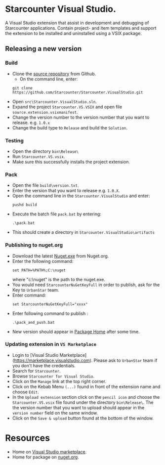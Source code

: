 # Starcounter Visual Studio.

A Visual Studio extension that assist in development and debugging of Starcounter applications. Contain project- and item templates and support the extension to be installed and uninstalled using a VSIX package.

## Releasing a new version

### Build

* Clone the [source repository](https://github.com/Starcounter/Starcounter.VisualStudio) from Github. 
    * On the command line, enter:
    ````
    git clone https://github.com/Starcounter/Starcounter.VisualStudio.git
    ````
* Open `src\Starcounter.VisualStudio.sln`.
* Expand the project `Starcounter.VS.VSIX` and open file `source.extension.vsixmanifest`.
* Change the version number to the version number that you want to release. e.g. `1.0.x`
* Change the build type to `Release` and build the `Solution`.

### Testing

* Open the directory `bin\Release\`
* Run `Starcounter.VS.vsix`.
* Make sure this successfully installs the project extension.

### Pack

* Open the file `build\version.txt`.
* Enter the version that you want to release e.g. `1.0.X`.
* Open the command line in the `Starcounter.VisualStudio` and enter:
	```
	pushd build
	```
* Execute the batch file `pack.bat` by entering:
	```
	.\pack.bat
	```
* This should create a directory in `Starcounter.VisualStudio\artifacts`

### Publishing to nuget.org
* Download the latest [Nuget.exe](https://www.nuget.org/downloads) from Nuget.org.
* Enter the following command:  
	```
	set PATH=%PATH%;C:\nuget 
	```
	where "c:\nuget" is the path to the nuget.exe.
* You would need `StarcounterNuGetKeyFull` in order to publish, ask for the Key to `UrbanStar` team.
* Enter command:
	```
	set StarcounterNuGetKeyFull="xxxx"
	```
* Enter following command to publish :
	```
	.\pack_and_push.bat
	```
* New version should appear in  [Package Home](https://www.nuget.org/packages/Starcounter.VisualStudio/) after some time.

### Updating extension in `VS Marketplace`

*	Login to [Visual Studio Marketplace] (https://marketplace.visualstudio.com). Please ask to `UrbanStar` team if you don't have the credentials.
*	Search for `Starcounter`.
*	Browse `Starcounter for Visual Studio`.
*	Click on the `Manage` link at the top right corner.
*	Click on the Kebab Menu `(...)` found in front of the extension name and choose `Edit`.
* 	In the `Upload extension` section click on the `pencil icon` and choose the `Starcounter.VS.vsix` file found under the directory `bin\Release\`.
	The the version number that you want to upload should appear in the `version number` field on the same window.
*	Click on the `Save & upload` button found at the bottom of the window.


# Resources
* Home on [Visual Studio marketplace]( https://marketplace.visualstudio.com/items?itemName=Starcounter.StarcounterforVisualStudio).
* Home for package on [nuget.org](https://www.nuget.org/packages/Starcounter.VisualStudio/).

